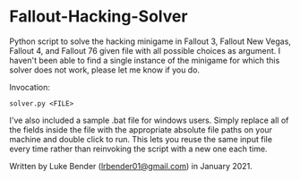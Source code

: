 # Fallout-Hacking-Solver

Python script to solve the hacking minigame in Fallout 3, Fallout New Vegas, Fallout 4, and Fallout 76 given file with all possible choices as argument. I haven't been able to find a single instance of the minigame for which this solver does not work, please let me know if you do.

Invocation:
```
solver.py <FILE>
```

I've also included a sample .bat file for windows users. Simply replace all of the fields inside the file with the appropriate absolute file paths on your machine and double click to run. This lets you reuse the same input file every time rather than reinvoking the script with a new one each time. 

Written by Luke Bender (lrbender01@gmail.com) in January 2021.